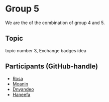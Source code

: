 # Group 5

We are the of the combination of group 4 and 5.

## Topic

topic number 3, Exchange badges idea

## Participants (GitHub-handle)

- [Rosa](https://github.com/RosaMoran)
- [Moanin](https://github.com/Moamin-AbuEwaida)
- [Dnyandeo](https://github.com/Dnyandeo33)
- [Haneefa](https://github.com/Haneefa-Shaik)
